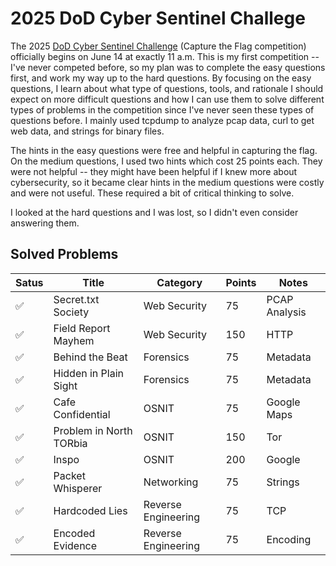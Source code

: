 # 2025 DoD Cyber Sentinel Challege

The 2025 [DoD Cyber Sentinel Challenge](https://www.correlation-one.com/dod-cyber-sentinel) (Capture the Flag competition) officially begins on June 14 at exactly 11 a.m.  This is my first competition -- I've never competed before, so my plan was to complete the easy questions first, and work my way up to the hard questions.  By focusing on the easy questions, I learn about what type of questions, tools, and rationale I should expect on more difficult questions and how I can use them to solve different types of problems in the competition since I've never seen these types of questions before.  I mainly used tcpdump to analyze pcap data, curl to get web data, and strings for binary files.  

The hints in the easy questions were free and helpful in capturing the flag.  On the medium questions, I used two hints which cost 25 points each.  They were not helpful -- they might have been helpful if I knew more about cybersecurity, so it became clear hints in the medium questions were costly and were not useful.  These required a bit of critical thinking to solve.  

I looked at the hard questions and I was lost, so I didn't even consider answering them.

## Solved Problems
Satus|Title|Category|Points|Notes|
|-----|-----|--------|----------|------------|
✅|Secret.txt Society|Web Security|75|PCAP Analysis|
|✅|Field Report Mayhem|Web Security|150|HTTP|
|✅|Behind the Beat|Forensics|75|Metadata|
|✅|Hidden in Plain Sight|Forensics|75|Metadata|
|✅|Cafe Confidential|OSNIT|75|Google Maps|
|✅|Problem in North TORbia|OSNIT|150|Tor|
|✅|Inspo|OSNIT|200|Google|
|✅|Packet Whisperer|Networking|75|Strings|
|✅|Hardcoded Lies|Reverse Engineering|75|TCP|
|✅|Encoded Evidence|Reverse Engineering|75|Encoding|
